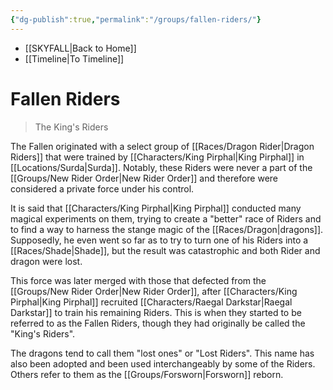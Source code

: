```yaml
---
{"dg-publish":true,"permalink":"/groups/fallen-riders/"}
---
```


- [[SKYFALL\|Back to Home]]
- [[Timeline\|To Timeline]]

# Fallen Riders
>The King's Riders

The Fallen originated with a select group of [[Races/Dragon Rider\|Dragon Riders]] that were trained by [[Characters/King Pirphal\|King Pirphal]] in [[Locations/Surda\|Surda]]. Notably, these Riders were never a part of the [[Groups/New Rider Order\|New Rider Order]] and therefore were considered a private force under his control. 

It is said that [[Characters/King Pirphal\|King Pirphal]] conducted many magical experiments on them, trying to create a "better" race of Riders and to find a way to harness the stange magic of the [[Races/Dragon\|dragons]]. Supposedly, he even went so far as to try to turn one of his Riders into a [[Races/Shade\|Shade]], but the result was catastrophic and both Rider and dragon were lost. 

This force was later merged with those that defected from the [[Groups/New Rider Order\|New Rider Order]], after [[Characters/King Pirphal\|King Pirphal]] recruited [[Characters/Raegal Darkstar\|Raegal Darkstar]] to train his remaining Riders. This is when they started to be referred to as the Fallen Riders, though they had originally be called the "King's Riders".

The dragons tend to call them "lost ones" or "Lost Riders". This name has also been adopted and been used interchangeably by some of the Riders. Others refer to them as the [[Groups/Forsworn\|Forsworn]] reborn.

